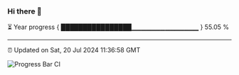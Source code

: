 ### Hi there 👋

⏳ Year progress { ████████████████▁▁▁▁▁▁▁▁▁▁▁▁▁▁ } 55.05 %

---

⏰ Updated on Sat, 20 Jul 2024 11:36:58 GMT

![Progress Bar CI](https://github.com/IshwaranRudhara/GIT-ACTION/workflows/Progress%20Bar%20CI/badge.svg)
